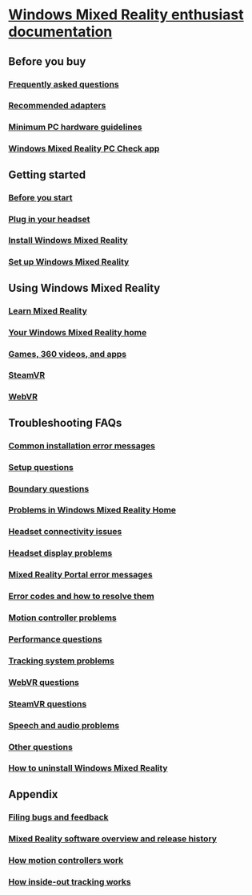 # [Windows Mixed Reality enthusiast documentation](index.yml)

## Before you buy
### [Frequently asked questions](before-you-buy-faqs.md)
### [Recommended adapters](recommended-adapters-for-windows-mixed-reality-capable-pcs.md)
### [Minimum PC hardware guidelines](windows-mixed-reality-minimum-pc-hardware-compatibility-guidelines.md)
### [Windows Mixed Reality PC Check app](windows-mixed-reality-pc-check-app.md)

## Getting started
### [Before you start](before-you-start.md)
### [Plug in your headset](plug-in-your-headset.md)
### [Install Windows Mixed Reality](install-windows-mixed-reality.md)
### [Set up Windows Mixed Reality](set-up-windows-mixed-reality.md)

## Using Windows Mixed Reality
### [Learn Mixed Reality](learn-mixed-reality.md)
### [Your Windows Mixed Reality home](your-mixed-reality-home.md)
### [Games, 360 videos, and apps](using-games-and-apps-in-windows-mixed-reality.md)
### [SteamVR](using-steamvr-with-windows-mixed-reality.md)
### [WebVR](webvr.md)

## Troubleshooting FAQs
### [Common installation error messages](Common-installation-error-messages.md)
### [Setup questions](set-up-questions.md)
### [Boundary questions](boundary-questions.md)
### [Problems in Windows Mixed Reality Home](problems-in-WMR-home.md)
### [Headset connectivity issues](headset-connectivity-issues.md)
### [Headset display problems](headset-display-problems.md)
### [Mixed Reality Portal error messages](mixed-reality-portal-error-messages.md)
### [Error codes and how to resolve them](error-codes.md)
### [Motion controller problems](motion-controller-problems.md)
### [Performance questions](performance-questions.md)
### [Tracking system problems](tracking-problems.md)
### [WebVR questions](webvr-questions.md)
### [SteamVR questions](steamvr-questions.md)
### [Speech and audio problems](speech-n-audio-problems.md)
### [Other questions](other-questions.md)
### [How to uninstall Windows Mixed Reality](uninstall-wmr.md)

## Appendix
### [Filing bugs and feedback](filing-feedback.md)
### [Mixed Reality software overview and release history](mixed-reality-software.md)
### [How motion controllers work](motion-controllers.md)
### [How inside-out tracking works](tracking-system.md)
